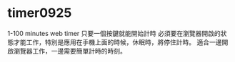 # timer0925
1-100 minutes web timer
只要一個按鍵就能開始計時
必須要在瀏覽器開啟的狀態才能工作，特別是應用在手機上面的時候，休眠時，將停住計時。
適合一邊開啟瀏覽器工作，一邊需要簡單計時的時刻。
